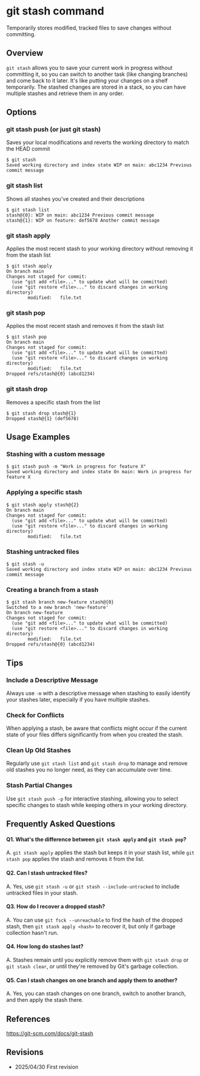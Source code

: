 # git stash command

Temporarily stores modified, tracked files to save changes without committing.

## Overview

`git stash` allows you to save your current work in progress without committing it, so you can switch to another task (like changing branches) and come back to it later. It's like putting your changes on a shelf temporarily. The stashed changes are stored in a stack, so you can have multiple stashes and retrieve them in any order.

## Options

### **git stash push** (or just **git stash**)

Saves your local modifications and reverts the working directory to match the HEAD commit

```console
$ git stash
Saved working directory and index state WIP on main: abc1234 Previous commit message
```

### **git stash list**

Shows all stashes you've created and their descriptions

```console
$ git stash list
stash@{0}: WIP on main: abc1234 Previous commit message
stash@{1}: WIP on feature: def5678 Another commit message
```

### **git stash apply**

Applies the most recent stash to your working directory without removing it from the stash list

```console
$ git stash apply
On branch main
Changes not staged for commit:
  (use "git add <file>..." to update what will be committed)
  (use "git restore <file>..." to discard changes in working directory)
        modified:   file.txt
```

### **git stash pop**

Applies the most recent stash and removes it from the stash list

```console
$ git stash pop
On branch main
Changes not staged for commit:
  (use "git add <file>..." to update what will be committed)
  (use "git restore <file>..." to discard changes in working directory)
        modified:   file.txt
Dropped refs/stash@{0} (abcd1234)
```

### **git stash drop**

Removes a specific stash from the list

```console
$ git stash drop stash@{1}
Dropped stash@{1} (def5678)
```

## Usage Examples

### Stashing with a custom message

```console
$ git stash push -m "Work in progress for feature X"
Saved working directory and index state On main: Work in progress for feature X
```

### Applying a specific stash

```console
$ git stash apply stash@{2}
On branch main
Changes not staged for commit:
  (use "git add <file>..." to update what will be committed)
  (use "git restore <file>..." to discard changes in working directory)
        modified:   file.txt
```

### Stashing untracked files

```console
$ git stash -u
Saved working directory and index state WIP on main: abc1234 Previous commit message
```

### Creating a branch from a stash

```console
$ git stash branch new-feature stash@{0}
Switched to a new branch 'new-feature'
On branch new-feature
Changes not staged for commit:
  (use "git add <file>..." to update what will be committed)
  (use "git restore <file>..." to discard changes in working directory)
        modified:   file.txt
Dropped refs/stash@{0} (abcd1234)
```

## Tips

### Include a Descriptive Message
Always use `-m` with a descriptive message when stashing to easily identify your stashes later, especially if you have multiple stashes.

### Check for Conflicts
When applying a stash, be aware that conflicts might occur if the current state of your files differs significantly from when you created the stash.

### Clean Up Old Stashes
Regularly use `git stash list` and `git stash drop` to manage and remove old stashes you no longer need, as they can accumulate over time.

### Stash Partial Changes
Use `git stash push -p` for interactive stashing, allowing you to select specific changes to stash while keeping others in your working directory.

## Frequently Asked Questions

#### Q1. What's the difference between `git stash apply` and `git stash pop`?
A. `git stash apply` applies the stash but keeps it in your stash list, while `git stash pop` applies the stash and removes it from the list.

#### Q2. Can I stash untracked files?
A. Yes, use `git stash -u` or `git stash --include-untracked` to include untracked files in your stash.

#### Q3. How do I recover a dropped stash?
A. You can use `git fsck --unreachable` to find the hash of the dropped stash, then `git stash apply <hash>` to recover it, but only if garbage collection hasn't run.

#### Q4. How long do stashes last?
A. Stashes remain until you explicitly remove them with `git stash drop` or `git stash clear`, or until they're removed by Git's garbage collection.

#### Q5. Can I stash changes on one branch and apply them to another?
A. Yes, you can stash changes on one branch, switch to another branch, and then apply the stash there.

## References

https://git-scm.com/docs/git-stash

## Revisions

- 2025/04/30 First revision